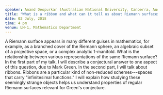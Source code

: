 ```yaml
---
speaker: Anand Deopurkar (Australian National University, Canberra, Australia)
title: "What is a ribbon and what can it tell us about Riemann surfaces?"
date: 02 July, 2018
time: 4 pm
venue: LH-1, Mathematics Department
---
```


A Riemann surface appears in many different guises in mathematics, for example, as a branched cover of the Riemann sphere, an algebraic subset of a projective space, or a complex analytic
1-manifold. What is the relationship between various representations of the same Riemann surface? In the first part of my talk, I will describe a conjectural answer to one aspect of this question, due to
Mark Green. In the second part, I will talk about ribbons. Ribbons are a particular kind of non-reduced schemes---spaces that carry "infinitesimal functions." I will explain how studying these seemingly
strange objects helps us understand properties of regular Riemann surfaces relevant for Green's conjecture.
